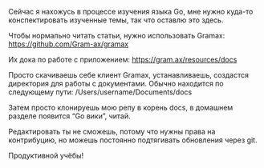 Сейчас я нахожусь в процессе изучения языка Go, мне нужно куда-то конспектировать изученные темы, так что оставлю это здесь.

Чтобы нормально читать статьи, нужно использовать Gramax: https://github.com/Gram-ax/gramax

Их дока по работе с приложением: https://gram.ax/resources/docs

Просто скачиваешь себе клиент Gramax, устанавливаешь, создастся директория для работы с документами. Обычно находится по следующему пути: /Users/username/Documents/docs

Затем просто клонируешь мою репу в корень docs, в домашнем разделе появится “Go вики”, читай.

Редактировать ты не сможешь, потому что нужны права на контрибуцию, но можешь постоянно подтягивать обновления через git.

Продуктивной учёбы!
